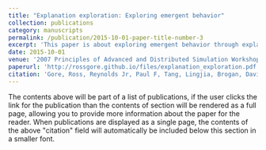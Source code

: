 ```yaml
---
title: "Explanation exploration: Exploring emergent behavior"
collection: publications
category: manuscripts
permalink: /publication/2015-10-01-paper-title-number-3
excerpt: 'This paper is about exploring emergent behavior through explanation exploration. A case study with agent-based modeling is presented to demonstrate the application of the process in detail.'
date: 2015-10-01
venue: '2007 Principles of Advanced and Distributed Simulation Workshop (PADS'07)'
paperurl: 'http://rossgore.github.io/files/explanation_exploration.pdf'
citation: 'Gore, Ross, Reynolds Jr, Paul F, Tang, Lingjia, Brogan, David C. (2007). "Explanation exploration: Exploring emergent behavior." <i>21st International Workshop on Principles of Advanced and Distributed Simulation (PADS'07)</i>. 113-122.'
---
```


The contents above will be part of a list of publications, if the user clicks the link for the publication than the contents of section will be rendered as a full page, allowing you to provide more information about the paper for the reader. When publications are displayed as a single page, the contents of the above "citation" field will automatically be included below this section in a smaller font.